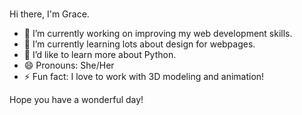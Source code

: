 ### 

<!--
**GraceKnutson/GraceKnutson** is a ✨ _special_ ✨ repository because its `README.md` (this file) appears on your GitHub profile.
-->

Hi there, I'm Grace.

- 🔭 I’m currently working on improving my web development skills.
- 🌱 I’m currently learning lots about design for webpages.
- 🤔 I’d like to learn more about Python.
- 😄 Pronouns: She/Her
- ⚡ Fun fact: I love to work with 3D modeling and animation!

Hope you have a wonderful day!
